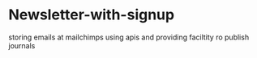 # Newsletter-with-signup
storing emails at mailchimps using apis and providing faciltity ro publish journals
